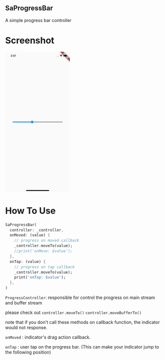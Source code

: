 ##  SaProgressBar
A simple progress bar controller

# Screenshot

[<img src="/screenshot.png" height="450" alt="Progressbar">](https://github.com/lau1944/sa_progress_bar/blob/main/screenshot.png)


# How To Use

```dart
SaProgressBar(
  controller: _controller,
  onMoved: (value) {
    // progress on moved callback
    _controller.moveTo(value);
    //print('onMove: $value');
  },
  onTap: (value) {
    // progress on tap callback
    _controller.moveTo(value);
    print('onTap: $value');
  },
)
```

`ProgressController`: responsible for control the progress on main stream and buffer stream

please check out `controller.moveTo()` `controller.moveBufferTo()`


note that if you don't call these methods on callback function, the indicator would not response.

`onMoved` : indicator's drag action callback.

`onTap` : user tap on the progress bar. (This can make your indicator jump to the following position)
